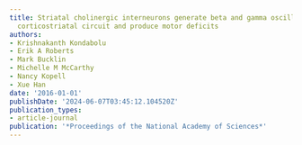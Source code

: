```yaml
---
title: Striatal cholinergic interneurons generate beta and gamma oscillations in the
  corticostriatal circuit and produce motor deficits
authors:
- Krishnakanth Kondabolu
- Erik A Roberts
- Mark Bucklin
- Michelle M McCarthy
- Nancy Kopell
- Xue Han
date: '2016-01-01'
publishDate: '2024-06-07T03:45:12.104520Z'
publication_types:
- article-journal
publication: '*Proceedings of the National Academy of Sciences*'
---
```

